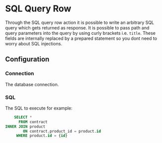 
# SQL Query Row

Through the SQL query row action it is possible to write an arbitrary SQL query which gets returned as response. It is
possible to pass path and query parameters into the query by using curly brackets i.e. `title`. These fields are
internally replaced by a prepared statement so you dont need to worry about SQL injections.

## Configuration

### Connection

The database connection.

### SQL

The SQL to execute for example:

```sql
    SELECT * 
      FROM contract
INNER JOIN product
        ON contract.product_id = product.id
     WHERE product.id = {id}
```
